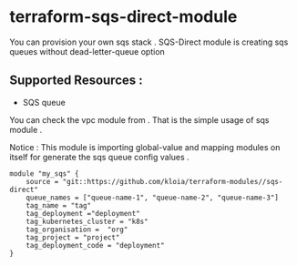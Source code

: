 # terraform-sqs-direct-module

You can provision your own sqs stack . SQS-Direct module is creating sqs queues without dead-letter-queue option

## Supported Resources : 
* SQS queue

You can check the vpc module from <a href="/main.tf"></a> . That is the simple usage of sqs module .

Notice : This module is importing global-value and mapping modules on itself for generate the sqs queue config values . 


```
module "my_sqs" {
    source = "git::https://github.com/kloia/terraform-modules//sqs-direct"
    queue_names = ["queue-name-1", "queue-name-2", "queue-name-3"]
    tag_name = "tag"
    tag_deployment ="deployment"
    tag_kubernetes_cluster = "k8s"
    tag_organisation =  "org"
    tag_project = "project"
    tag_deployment_code = "deployment"
}
```
